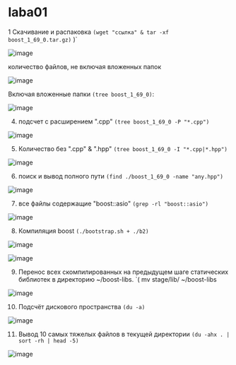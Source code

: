 # laba01
1
Скачивание и распаковка `(wget "ссылка" & tar -xf boost_1_69_0.tar.gz)`
 )`

![image](https://user-images.githubusercontent.com/91694520/155757040-900b25a9-b860-4efb-bad6-6234e87d004d.png)


количество файлов, не включая вложенных папок

![image](https://user-images.githubusercontent.com/91694520/155758691-a3b14310-6360-424b-b51f-bcb785793e6a.png)

Включая вложенные папки `(tree boost_1_69_0)`:


![image](https://user-images.githubusercontent.com/91694520/155759105-317f056b-85d0-46d4-91d0-0eb4c1d0c0f0.png)


4. подсчет с расширением ".cpp" `(tree boost_1_69_0 -P "*.cpp")`


![image](https://user-images.githubusercontent.com/91694520/155759669-10c0651d-42d4-4ad2-a877-d55d6b00fd18.png)


5. Количество без ".cpp" & ".hpp" `(tree boost_1_69_0 -I "*.cpp|*.hpp")`

![image](https://user-images.githubusercontent.com/91694520/155760272-3066a94b-7a2d-4cae-b19f-f5fa297a9aeb.png)

6. поиск и вывод полного пути `(find ./boost_1_69_0 -name "any.hpp")`

![image](https://user-images.githubusercontent.com/91694520/155761040-70f1f9d2-b515-4a42-acaa-d5717b32d559.png)


7. все файлы содержащие "boost::asio" `(grep -rl "boost::asio")`

![image](https://user-images.githubusercontent.com/91694520/157916815-7acba213-4aca-4fe3-a46f-0249f29e75cd.png)


8. Компиляция boost `(./bootstrap.sh + ./b2)`

![image](https://user-images.githubusercontent.com/91694520/156928782-33eb7b60-33ed-4bd0-a395-692615fca86d.png)

![image](https://user-images.githubusercontent.com/91694520/156928824-f9fe1d8b-23d2-4d89-883b-5ccc60bb4ef1.png)


9. Перенос всех скомпилированных на предыдущем шаге статических библиотек в директорию ~/boost-libs. `( mv stage/lib/ ~/boost-libs

![image](https://user-images.githubusercontent.com/91694520/156929605-3fd25fde-f7cb-4895-96f1-31bb1268ec65.png)


10. Подсчёт дискового пространства `(du -a)`

![image](https://user-images.githubusercontent.com/91694520/156930277-436c6f47-94ac-425d-b680-92da0900dc08.png)


11. Вывод 10 самых тяжелых файлов в текущей директории `(du -ahx . | sort -rh | head -5)`

![image](https://user-images.githubusercontent.com/91694520/156930387-3924499d-3558-49a3-a4d1-bebe5244f1c2.png)




